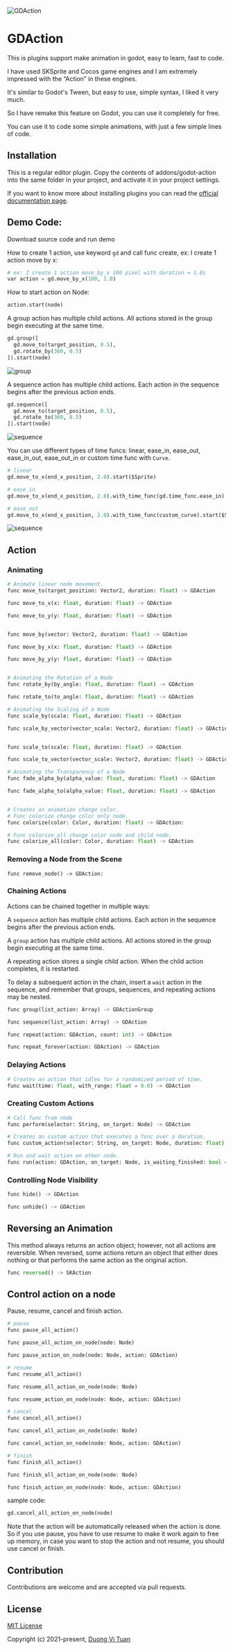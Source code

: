 ![GDAction](https://github.com/duongvituan/godot-action-animation-framework/blob/master/image/main.png)

# GDAction
This is plugins support make animation in godot, easy to learn, fast to code.

I have used SKSprite and Cocos game engines and I am extremely impressed with the “Action” in these engines.

It's similar to Godot's Tween, but easy to use, simple syntax, I liked it very much.

So I have remake this feature on Godot, you can use it completely for free.

You can use it to code some simple animations, with just a few simple lines of code.



## Installation
This is a regular editor plugin. Copy the contents of addons/godot-action into the same folder in your project, and activate it in your project settings.

If you want to know more about installing plugins you can read the [official documentation page](https://docs.godotengine.org/en/stable/tutorials/plugins/editor/installing_plugins.html).


## Demo Code:
Download source code and run demo

How to create 1 action, use keyword `gd` and call func create, ex: I create 1 action move by x:

```python
# ex: I create 1 action move_by_x 100 pixel with duration = 1.0s
var action = gd.move_by_x(100, 1.0)
```

How to start action on Node:
```python
action.start(node)
```

A group action has multiple child actions. All actions stored in the group begin executing at the same time.

```python
gd.group([
  gd.move_to(target_position, 0.5),
  gd.rotate_by(360, 0.5)
]).start(node)
```

![group](https://github.com/duongvituan/godot-action-animation-framework/blob/master/image/group.gif)


A sequence action has multiple child actions. Each action in the sequence begins after the previous action ends.

```python
gd.sequence([
  gd.move_to(target_position, 0.5),
  gd.rotate_to(360, 0.5)
]).start(node)
```

![sequence](https://github.com/duongvituan/godot-action-animation-framework/blob/master/image/sequence.gif)


You can use different types of time funcs: linear, ease_in, ease_out, ease_in_out, ease_out_in or custom time func with `Curve`.

```python
# linear
gd.move_to_x(end_x_position, 2.0).start($Sprite)

# ease_in
gd.move_to_x(end_x_position, 2.0).with_time_func(gd.time_func.ease_in).start($Sprite2)

# ease_out
gd.move_to_x(end_x_position, 2.0).with_time_func(custom_curve).start($Sprite3)
```

![sequence](https://github.com/duongvituan/godot-action-animation-framework/blob/master/image/time_func.gif)


## Action

### Animating
```python
# Animate linear node movement.
func move_to(target_position: Vector2, duration: float) -> GDAction

func move_to_x(x: float, duration: float) -> GDAction

func move_to_y(y: float, duration: float) -> GDAction


func move_by(vector: Vector2, duration: float) -> GDAction

func move_by_x(x: float, duration: float) -> GDAction

func move_by_y(y: float, duration: float) -> GDAction


# Animating the Rotation of a Node
func rotate_by(by_angle: float, duration: float) -> GDAction

func rotate_to(to_angle: float, duration: float) -> GDAction

# Animating the Scaling of a Node
func scale_by(scale: float, duration: float) -> GDAction

func scale_by_vector(vector_scale: Vector2, duration: float) -> GDAction


func scale_to(scale: float, duration: float) -> GDAction

func scale_to_vector(vector_scale: Vector2, duration: float) -> GDAction

# Animating the Transparency of a Node
func fade_alpha_by(alpha_value: float, duration: float) -> GDAction

func fade_alpha_to(alpha_value: float, duration: float) -> GDAction


# Creates an animation change color.
# Func colorize change color only node.
func colorize(color: Color, duration: float) -> GDAction:

# Func colorize_all change color node and child node.
func colorize_all(color: Color, duration: float) -> GDAction
```

### Removing a Node from the Scene
```ptyhon
func remove_node() -> GDAction:
```

### Chaining Actions
Actions can be chained together in multiple ways:

A `sequence` action has multiple child actions. Each action in the sequence begins after the previous action ends.

A `group` action has multiple child actions. All actions stored in the group begin executing at the same time.

A repeating action stores a single child action. When the child action completes, it is restarted.

To delay a subsequent action in the chain, insert a `wait` action in the sequence, and remember that groups, sequences, and repeating actions may be nested.

```python
func group(list_action: Array) -> GDActionGroup

func sequence(list_action: Array) -> GDAction

func repeat(action: GDAction, count: int) -> GDAction

func repeat_forever(action: GDAction) -> GDAction
```


### Delaying Actions
```python
# Creates an action that idles for a randomized period of time.
func wait(time: float, with_range: float = 0.0) -> GDAction
```

### Creating Custom Actions
```python
# Call func from node
func perform(selector: String, on_target: Node) -> GDAction

# Creates an custom action that executes a func over a duration.
func custom_action(selector: String, on_target: Node, duration: float) -> GDAction

# Run and wait action on other node.
func run(action: GDAction, on_target: Node, is_waiting_finished: bool = true) -> GDAction
```


### Controlling Node Visibility
```python
func hide() -> GDAction

func unhide() -> GDAction
```

## Reversing an Animation
This method always returns an action object; however, not all actions are reversible.
When reversed, some actions return an object that either does nothing or that performs the same action as the original action.
```python
func reversed() -> SKAction
```

## Control action on a node
Pause, resume, cancel and finish action.

```python
# pause
func pause_all_action()

func pause_all_action_on_node(node: Node)

func pause_action_on_node(node: Node, action: GDAction)

# resume
func resume_all_action()

func resume_all_action_on_node(node: Node)

func resume_action_on_node(node: Node, action: GDAction)

# cancel
func cancel_all_action()

func cancel_all_action_on_node(node: Node)

func cancel_action_on_node(node: Node, action: GDAction)

# finish
func finish_all_action()

func finish_all_action_on_node(node: Node)

func finish_action_on_node(node: Node, action: GDAction)
```

sample code:
```python
gd.cancel_all_action_on_node(node)
```

Note that the action will be automatically released when the action is done.
So if you use pause, you have to use resume to make it work again to free up memory,
in case you want to stop the action and not resume, you should use cancel or finish.


## Contribution

Contributions are welcome and are accepted via pull requests.


## License

[MIT License](https://github.com/duongvituan/godot-action-animation-framework/blob/master/LICENSE)

Copyright (c) 2021-present, [Duong Vi Tuan](https://github.com/duongvituan)
